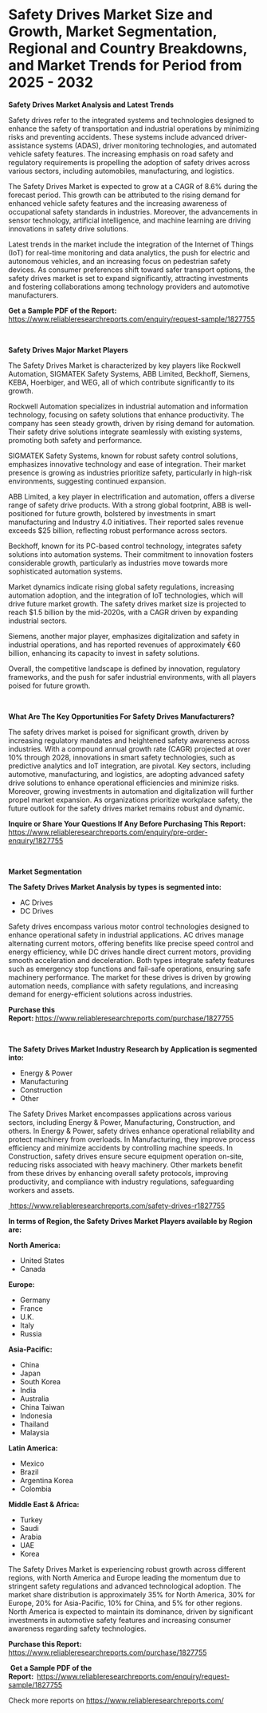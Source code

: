 <p><h1>Safety Drives Market Size and Growth, Market Segmentation, Regional and Country Breakdowns, and Market Trends for Period from 2025 -  2032</h1></p><p><strong>Safety Drives Market Analysis and Latest Trends</strong></p>
<p><p>Safety drives refer to the integrated systems and technologies designed to enhance the safety of transportation and industrial operations by minimizing risks and preventing accidents. These systems include advanced driver-assistance systems (ADAS), driver monitoring technologies, and automated vehicle safety features. The increasing emphasis on road safety and regulatory requirements is propelling the adoption of safety drives across various sectors, including automobiles, manufacturing, and logistics.</p><p>The Safety Drives Market is expected to grow at a CAGR of 8.6% during the forecast period. This growth can be attributed to the rising demand for enhanced vehicle safety features and the increasing awareness of occupational safety standards in industries. Moreover, the advancements in sensor technology, artificial intelligence, and machine learning are driving innovations in safety drive solutions.</p><p>Latest trends in the market include the integration of the Internet of Things (IoT) for real-time monitoring and data analytics, the push for electric and autonomous vehicles, and an increasing focus on pedestrian safety devices. As consumer preferences shift toward safer transport options, the safety drives market is set to expand significantly, attracting investments and fostering collaborations among technology providers and automotive manufacturers.</p></p>
<p><strong>Get a Sample PDF of the Report:&nbsp;</strong> <a href="https://www.reliableresearchreports.com/enquiry/request-sample/1827755?utm_campaign=2227&utm_medium=2&utm_source=Github&utm_content=ia&utm_term=11022025&utm_id=safety-drives">https://www.reliableresearchreports.com/enquiry/request-sample/1827755</a></p>
<p>&nbsp;</p>
<p><strong>Safety Drives Major Market Players</strong></p>
<p><p>The Safety Drives Market is characterized by key players like Rockwell Automation, SIGMATEK Safety Systems, ABB Limited, Beckhoff, Siemens, KEBA, Hoerbiger, and WEG, all of which contribute significantly to its growth.</p><p>Rockwell Automation specializes in industrial automation and information technology, focusing on safety solutions that enhance productivity. The company has seen steady growth, driven by rising demand for automation. Their safety drive solutions integrate seamlessly with existing systems, promoting both safety and performance.</p><p>SIGMATEK Safety Systems, known for robust safety control solutions, emphasizes innovative technology and ease of integration. Their market presence is growing as industries prioritize safety, particularly in high-risk environments, suggesting continued expansion.</p><p>ABB Limited, a key player in electrification and automation, offers a diverse range of safety drive products. With a strong global footprint, ABB is well-positioned for future growth, bolstered by investments in smart manufacturing and Industry 4.0 initiatives. Their reported sales revenue exceeds $25 billion, reflecting robust performance across sectors.</p><p>Beckhoff, known for its PC-based control technology, integrates safety solutions into automation systems. Their commitment to innovation fosters considerable growth, particularly as industries move towards more sophisticated automation systems.</p><p>Market dynamics indicate rising global safety regulations, increasing automation adoption, and the integration of IoT technologies, which will drive future market growth. The safety drives market size is projected to reach $1.5 billion by the mid-2020s, with a CAGR driven by expanding industrial sectors.</p><p>Siemens, another major player, emphasizes digitalization and safety in industrial operations, and has reported revenues of approximately €60 billion, enhancing its capacity to invest in safety solutions.</p><p>Overall, the competitive landscape is defined by innovation, regulatory frameworks, and the push for safer industrial environments, with all players poised for future growth.</p></p>
<p>&nbsp;</p>
<p><strong>What Are The Key Opportunities For Safety Drives Manufacturers?</strong></p>
<p><p>The safety drives market is poised for significant growth, driven by increasing regulatory mandates and heightened safety awareness across industries. With a compound annual growth rate (CAGR) projected at over 10% through 2028, innovations in smart safety technologies, such as predictive analytics and IoT integration, are pivotal. Key sectors, including automotive, manufacturing, and logistics, are adopting advanced safety drive solutions to enhance operational efficiencies and minimize risks. Moreover, growing investments in automation and digitalization will further propel market expansion. As organizations prioritize workplace safety, the future outlook for the safety drives market remains robust and dynamic.</p></p>
<p><strong>Inquire or Share Your Questions If Any Before Purchasing This Report:</strong> <a href="https://www.reliableresearchreports.com/enquiry/pre-order-enquiry/1827755?utm_campaign=2227&utm_medium=2&utm_source=Github&utm_content=ia&utm_term=11022025&utm_id=safety-drives">https://www.reliableresearchreports.com/enquiry/pre-order-enquiry/1827755</a></p>
<p>&nbsp;</p>
<p><strong>Market Segmentation</strong></p>
<p><strong>The Safety Drives Market Analysis by types is segmented into:</strong></p>
<p><ul><li>AC Drives</li><li>DC Drives</li></ul></p>
<p><p>Safety drives encompass various motor control technologies designed to enhance operational safety in industrial applications. AC drives manage alternating current motors, offering benefits like precise speed control and energy efficiency, while DC drives handle direct current motors, providing smooth acceleration and deceleration. Both types integrate safety features such as emergency stop functions and fail-safe operations, ensuring safe machinery performance. The market for these drives is driven by growing automation needs, compliance with safety regulations, and increasing demand for energy-efficient solutions across industries.</p></p>
<p><strong>Purchase this Report:&nbsp;</strong><a href="https://www.reliableresearchreports.com/purchase/1827755?utm_campaign=2227&utm_medium=2&utm_source=Github&utm_content=ia&utm_term=11022025&utm_id=safety-drives">https://www.reliableresearchreports.com/purchase/1827755</a></p>
<p>&nbsp;</p>
<p><strong>The Safety Drives Market Industry Research by Application is segmented into:</strong></p>
<p><ul><li>Energy & Power</li><li>Manufacturing</li><li>Construction</li><li>Other</li></ul></p>
<p><p>The Safety Drives Market encompasses applications across various sectors, including Energy & Power, Manufacturing, Construction, and others. In Energy & Power, safety drives enhance operational reliability and protect machinery from overloads. In Manufacturing, they improve process efficiency and minimize accidents by controlling machine speeds. In Construction, safety drives ensure secure equipment operation on-site, reducing risks associated with heavy machinery. Other markets benefit from these drives by enhancing overall safety protocols, improving productivity, and compliance with industry regulations, safeguarding workers and assets.</p></p>
<p><a href="https://www.reliableresearchreports.com/safety-drives-r1827755?utm_campaign=2227&utm_medium=2&utm_source=Github&utm_content=ia&utm_term=11022025&utm_id=safety-drives">&nbsp;https://www.reliableresearchreports.com/safety-drives-r1827755</a></p>
<p><strong>In terms of Region, the Safety Drives Market Players available by Region are:</strong></p>
<p>
    <p> <strong> North America: </strong>
        <ul>
            <li>United States</li>
            <li>Canada</li>
        </ul>
        </p> 
    <p> <strong> Europe: </strong>
        <ul>
            <li>Germany</li>
            <li>France</li>
            <li>U.K.</li>
            <li>Italy</li>
            <li>Russia</li>
        </ul>
        </p> 
    <p> <strong> Asia-Pacific: </strong>
        <ul>
            <li>China</li>
            <li>Japan</li>
            <li>South Korea</li>
            <li>India</li>
            <li>Australia</li>
            <li>China Taiwan</li>
            <li>Indonesia</li>
            <li>Thailand</li>
            <li>Malaysia</li>
        </ul>
        </p> 
    <p> <strong> Latin America: </strong>
        <ul>
            <li>Mexico</li>
            <li>Brazil</li>
            <li>Argentina Korea</li>
            <li>Colombia</li>
        </ul>
        </p> 
    <p> <strong> Middle East & Africa: </strong>
        <ul>
            <li>Turkey</li>
            <li>Saudi</li>
            <li>Arabia</li>
            <li>UAE</li>
            <li>Korea</li>
        </ul>
    </p>
    </p>
<p><p>The Safety Drives Market is experiencing robust growth across different regions, with North America and Europe leading the momentum due to stringent safety regulations and advanced technological adoption. The market share distribution is approximately 35% for North America, 30% for Europe, 20% for Asia-Pacific, 10% for China, and 5% for other regions. North America is expected to maintain its dominance, driven by significant investments in automotive safety features and increasing consumer awareness regarding safety technologies.</p></p>
<p><strong>Purchase this Report: </strong><a href="https://www.reliableresearchreports.com/purchase/1827755?utm_campaign=2227&utm_medium=2&utm_source=Github&utm_content=ia&utm_term=11022025&utm_id=safety-drives">https://www.reliableresearchreports.com/purchase/1827755</a></p>
<p>&nbsp;<strong>Get a Sample PDF of the Report:&nbsp;&nbsp;</strong><a href="https://www.reliableresearchreports.com/enquiry/request-sample/1827755?utm_campaign=2227&utm_medium=2&utm_source=Github&utm_content=ia&utm_term=11022025&utm_id=safety-drives">https://www.reliableresearchreports.com/enquiry/request-sample/1827755</a></p>
<p><strong></strong></p>
<p>Check more reports on <a href="https://www.reliableresearchreports.com/?utm_campaign=2227&utm_medium=2&utm_source=Github&utm_content=ia&utm_term=11022025&utm_id=safety-drives">https://www.reliableresearchreports.com/</a></p>